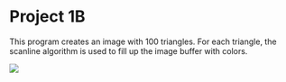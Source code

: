Project 1B
==========

This program creates an image with 100 triangles. For each triangle, the scanline algorithm is used to fill up the image buffer with colors.

![](https://raw.github.com/jwei7er/graphics/master/project1B/allTriangles.png)
